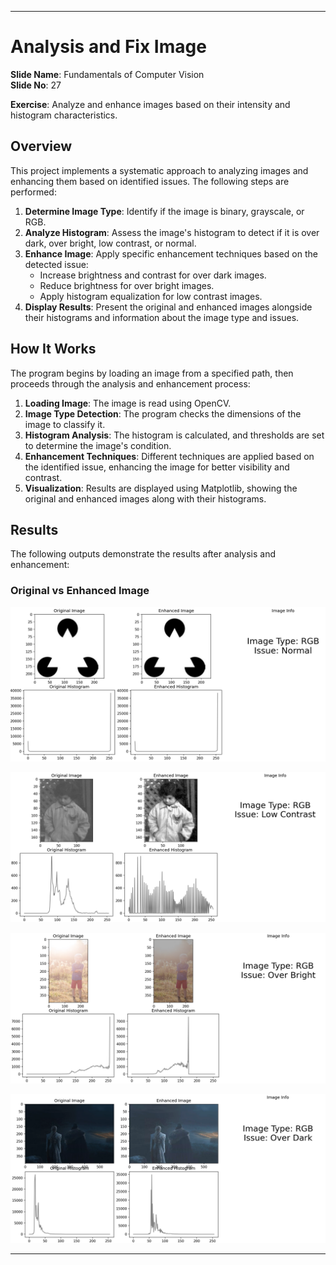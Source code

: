 
---

# Analysis and Fix Image

**Slide Name**: Fundamentals of Computer Vision  
**Slide No**: 27

**Exercise**: Analyze and enhance images based on their intensity and histogram characteristics.

## Overview

This project implements a systematic approach to analyzing images and enhancing them based on identified issues. The following steps are performed:

1. **Determine Image Type**: Identify if the image is binary, grayscale, or RGB.
2. **Analyze Histogram**: Assess the image's histogram to detect if it is over dark, over bright, low contrast, or normal.
3. **Enhance Image**: Apply specific enhancement techniques based on the detected issue:
   - Increase brightness and contrast for over dark images.
   - Reduce brightness for over bright images.
   - Apply histogram equalization for low contrast images.
4. **Display Results**: Present the original and enhanced images alongside their histograms and information about the image type and issues.

## How It Works

The program begins by loading an image from a specified path, then proceeds through the analysis and enhancement process:

1. **Loading Image**: The image is read using OpenCV.
2. **Image Type Detection**: The program checks the dimensions of the image to classify it.
3. **Histogram Analysis**: The histogram is calculated, and thresholds are set to determine the image's condition.
4. **Enhancement Techniques**: Different techniques are applied based on the identified issue, enhancing the image for better visibility and contrast.
5. **Visualization**: Results are displayed using Matplotlib, showing the original and enhanced images along with their histograms.

## Results

The following outputs demonstrate the results after analysis and enhancement:

### Original vs Enhanced Image

![output 1](./images/output1.png)

![output 2](./images/output2.png)

![output 3](./images/output3.png)

![output 4](./images/output4.png)

---
